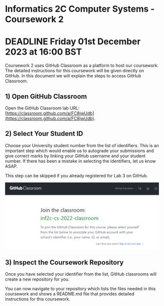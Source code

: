 # Informatics 2C Computer Systems - Coursework 2

# DEADLINE Friday 01st December 2023 at 16:00 BST

Coursework 2 uses GitHub Classroom as a platform to host our coursework. The
detailed instructions for this coursework will be given directly on GitHub. In
this document we will explain the steps to access GitHub Classroom.

## 1) Open GitHub Classroom

Open the GitHub Classroom lab URL:
[https://classroom.github.com/a/FC8jwUdb](https://classroom.github.com/a/FC8jwUdb).

## 2) Select Your Student ID

Choose your University student number from the list of identifiers.  This is an
important step which would enable us to autograde your submissions and give
correct marks by linking your GitHub username and your student number. If there
has been a mistake in selecting the identifiers, let us know ASAP.

This step can be skipped if you already registered for Lab 3 on GitHub.

![GitHub Student ID Selection](img.md/Github_1.png)

## 3) Inspect the Coursework Repository

Once you have selected your identifier from the list, GitHub classrooms will
create a new repository for you.

You can now navigate to your repository which lists the files needed in this coursework
and shows a README.md file that provides detailed instructions for this coursework.
